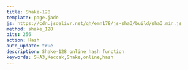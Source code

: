 ```yaml
---
title: Shake-128
template: page.jade
js: https://cdn.jsdelivr.net/gh/emn178/js-sha3/build/sha3.min.js
method: shake_128
bits: 256
action: Hash
auto_update: true
description: Shake-128 online hash function
keywords: SHA3,Keccak,Shake,online,hash
---
```

